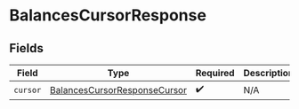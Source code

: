 # BalancesCursorResponse


## Fields

| Field                                                                               | Type                                                                                | Required                                                                            | Description                                                                         |
| ----------------------------------------------------------------------------------- | ----------------------------------------------------------------------------------- | ----------------------------------------------------------------------------------- | ----------------------------------------------------------------------------------- |
| `cursor`                                                                            | [BalancesCursorResponseCursor](../../models/shared/balancescursorresponsecursor.md) | :heavy_check_mark:                                                                  | N/A                                                                                 |